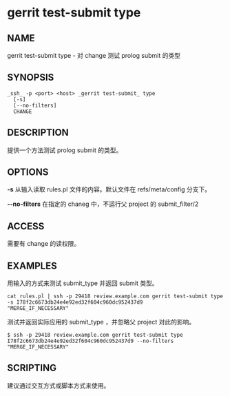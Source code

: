 # gerrit test-submit type

## NAME
gerrit test-submit type - 对 change 测试 prolog submit 的类型

## SYNOPSIS
```
_ssh_ -p <port> <host> _gerrit test-submit_ type
  [-s]
  [--no-filters]
  CHANGE
```

## DESCRIPTION
提供一个方法测试 prolog submit 的类型。

## OPTIONS
**-s**
	从输入读取 rules.pl 文件的内容。默认文件在 refs/meta/config 分支下。

**--no-filters**
	在指定的 chaneg 中，不运行父 project 的 submit_filter/2 

## ACCESS
需要有 change 的读权限。

## EXAMPLES

用输入的方式来测试 submit_type 并返回 submit 类型。
```
cat rules.pl | ssh -p 29418 review.example.com gerrit test-submit type -s I78f2c6673db24e4e92ed32f604c960dc952437d9
"MERGE_IF_NECESSARY"
```

测试并返回实际应用的 submit_type ，并忽略父 project 对此的影响。
```
$ ssh -p 29418 review.example.com gerrit test-submit type I78f2c6673db24e4e92ed32f604c960dc952437d9 --no-filters
"MERGE_IF_NECESSARY"
```

## SCRIPTING
建议通过交互方式或脚本方式来使用。

